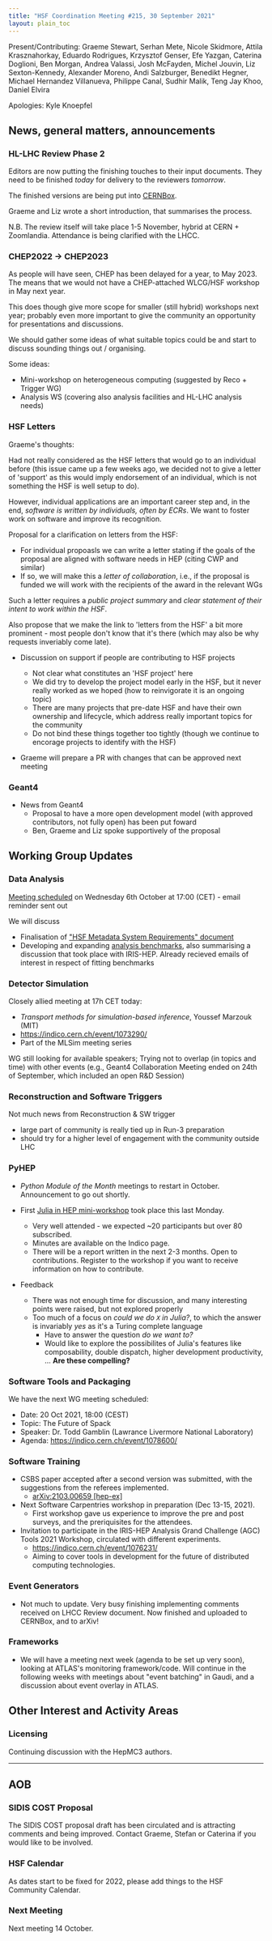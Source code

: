 ```yaml
---
title: "HSF Coordination Meeting #215, 30 September 2021"
layout: plain_toc
---
```


Present/Contributing: Graeme Stewart, Serhan Mete, Nicole Skidmore, Attila Krasznahorkay, Eduardo Rodrigues, Krzysztof Genser, Efe Yazgan, Caterina Doglioni, Ben Morgan, Andrea Valassi, Josh McFayden, Michel Jouvin, Liz Sexton-Kennedy, Alexander Moreno, Andi Salzburger, Benedikt Hegner, Michael Hernandez Villanueva, Philippe Canal, Sudhir Malik, Teng Jay Khoo, Daniel Elvira

Apologies: Kyle Knoepfel

## News, general matters, announcements

### HL-LHC Review Phase 2

Editors are now putting the finishing touches to their input documents. They need to be finished *today* for delivery to the reviewers *tomorrow*.

The finished versions are being put into [CERNBox](https://cernbox.cern.ch/index.php/s/QGfcgPkvVsC2p31).

Graeme and Liz wrote a short introduction, that summarises the process.

N.B. The review itself will take place 1-5 November, hybrid at CERN + Zoomlandia. Attendance is being clarified with the LHCC.

### CHEP2022 -> CHEP2023

As people will have seen, CHEP has been delayed for a year, to May 2023. The means that we would not have a CHEP-attached WLCG/HSF workshop in May next year.

This does though give more scope for smaller (still hybrid) workshops next year; probably even more important to give the community an opportunity for presentations and discussions.

We should gather some ideas of what suitable topics could be and start to discuss sounding things out / organising.

Some ideas:

- Mini-workshop on heterogeneous computing (suggested by Reco + Trigger WG)
- Analysis WS (covering also analysis facilities and HL-LHC analysis needs)

### HSF Letters

Graeme's thoughts:

Had not really considered as the HSF letters that would go to an individual before (this issue came up a few weeks ago, we decided not to give a letter of 'support' as this would imply endorsement of an individual, which is not something the HSF is well setup to do).

However, individual applications are an important career step and, in the end, *software is written by individuals, often by ECRs*. We want to foster work on software and improve its recognition.

Proposal for a clarification on letters from the HSF:

- For individual propoasls we can write a letter stating if the goals of the proposal are aligned with software needs in HEP (citing CWP and similar)
- If so, we will make this a *letter of collaboration*, i.e., if the proposal is funded we will work with the recipients of the award in the relevant WGs

Such a letter requires a *public project summary* and *clear statement of their intent to work within the HSF*.

Also propose that we make the link to 'letters from the HSF' a bit more prominent - most people don't know that it's there (which may also be why requests inveriably come late).

- Discussion on support if people are contributing to HSF projects
  - Not clear what constitutes an 'HSF project' here
  - We did try to develop the project model early in the HSF, but it never really worked as we hoped (how to reinvigorate it is an ongoing topic)
  - There are many projects that pre-date HSF and have their own ownership and lifecycle, which address really important topics for the community
  - Do not bind these things together too tightly (though we continue to encorage projects to identify with the HSF)

- Graeme will prepare a PR with changes that can be approved next meeting

### Geant4

- News from Geant4
  - Proposal to have a more open development model (with approved contributors, not fully open) has been put foward
  - Ben, Graeme and Liz spoke supportively of the proposal

## Working Group Updates

### Data Analysis

[Meeting scheduled](https://indico.cern.ch/event/1081616/) on Wednesday 6th October at 17:00 (CET) - email reminder sent out

We will discuss

- Finalisation of ["HSF Metadata System Requirements" document](https://docs.google.com/document/d/1zT5tPCtiNfuRm8ywKNbaNGvXGtCZYaO-GOj77pV2BEY)
- Developing and expanding [analysis benchmarks](https://github.com/iris-hep/adl-benchmarks-index), also summarising a discussion that took place with IRIS-HEP. Already recieved emails of interest in respect of fitting benchmarks

### Detector Simulation

Closely allied meeting at 17h CET today:

- *Transport methods for simulation-based inference*, Youssef Marzouk (MIT)
- <https://indico.cern.ch/event/1073290/>
- Part of the MLSim meeting series

WG still looking for available speakers; Trying not to overlap (in topics and time) with other events (e.g., Geant4 Collaboration Meeting ended on 24th of September, which included an open R&D Session)

### Reconstruction and Software Triggers

Not much news from Reconstruction & SW trigger

- large part of community is really tied up in Run-3 preparation
- should try for a higher level of engagement with the community outside LHC

### PyHEP

- *Python Module of the Month* meetings to restart in October. Announcement to go out shortly.
- First [Julia in HEP mini-workshop](https://indico.cern.ch/event/1074269/) took place this last Monday.
  - Very well attended - we expected ~20 participants but over 80 subscribed.
  - Minutes are available on the Indico page.
  - There will be a report written in the next 2-3 months. Open to contributions. Register to the workshop if you want to receive information on how to contribute.

- Feedback
  - There was not enough time for discussion, and many interesting points were raised, but not explored properly
  - Too much of a focus on *could we do `X` in Julia?*, to which the answer is invariably *yes* as it's a Turing complete language
    - Have to answer the question *do we want to?*
    - Would like to explore the possibilites of Julia's features like composability, double dispatch, higher development productivity, ... **Are these compelling?**

### Software Tools and Packaging

We have the next WG meeting scheduled:

- Date: 20 Oct 2021, 18:00 (CEST)
- Topic: The Future of Spack
- Speaker: Dr. Todd Gamblin (Lawrance Livermore National Laboratory)
- Agenda: <https://indico.cern.ch/event/1078600/>

### Software Training

- CSBS paper accepted after a second version was submitted, with the suggestions from the referees implemented.
  - [arXiv:2103.00659 [hep-ex]](https://arxiv.org/abs/2103.00659)
- Next Software Carpentries workshop in preparation (Dec 13-15, 2021).
  - First workshop gave us experience to improve the pre and post surveys, and the preriquisites for the attendees.
- Invitation to participate in the IRIS-HEP Analysis Grand Challenge (AGC) Tools 2021 Workshop, circulated with different experiments.
  - <https://indico.cern.ch/event/1076231/>
  - Aiming to cover tools in development for the future of distributed computing technologies.

### Event Generators

- Not much to update. Very busy finishing implementing comments received on LHCC Review document. Now finished and uploaded to CERNBox, and to arXiv!

### Frameworks

- We will have a meeting next week (agenda to be set up very soon), looking at ATLAS's monitoring framework/code. Will continue in the following weeks with meetings about "event batching" in Gaudi, and a discussion about event overlay in ATLAS.

## Other Interest and Activity Areas

### Licensing

Continuing discussion with the HepMC3 authors.

---

## AOB

### SIDIS COST Proposal

The SIDIS COST proposal draft has been circulated and is attracting comments and being improved. Contact Graeme, Stefan or Caterina if you would like to be involved.

### HSF Calendar

As dates start to be fixed for 2022, please add things to the HSF Community Calendar.

### Next Meeting

Next meeting 14 October.
